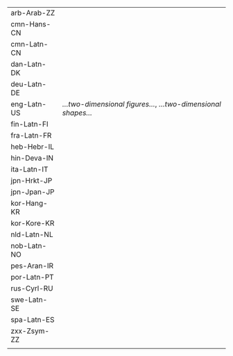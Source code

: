 | | |
|-|-|
| arb-Arab-ZZ |  |
| cmn-Hans-CN |  |
| cmn-Latn-CN |  |
| dan-Latn-DK |  |
| deu-Latn-DE |  |
| eng-Latn-US | _…two-dimensional figures…_, _…two-dimensional shapes…_ |
| fin-Latn-FI |  |
| fra-Latn-FR |  |
| heb-Hebr-IL |  |
| hin-Deva-IN |  |
| ita-Latn-IT |  |
| jpn-Hrkt-JP |  |
| jpn-Jpan-JP |  |
| kor-Hang-KR |  |
| kor-Kore-KR |  |
| nld-Latn-NL |  |
| nob-Latn-NO |  |
| pes-Aran-IR |  |
| por-Latn-PT |  |
| rus-Cyrl-RU |  |
| swe-Latn-SE |  |
| spa-Latn-ES |  |
| zxx-Zsym-ZZ |  |
|  |  |
